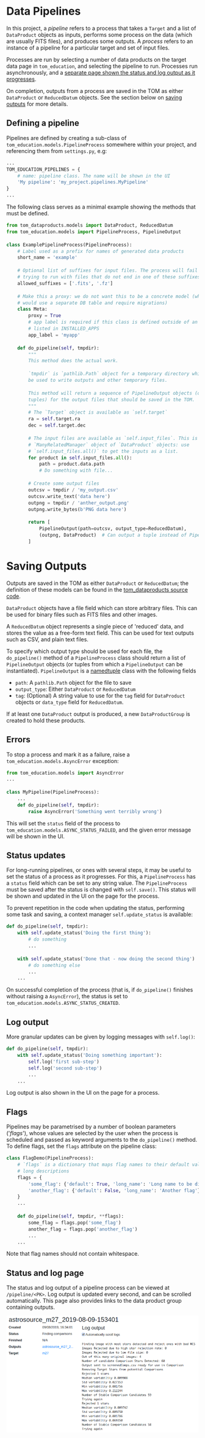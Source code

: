 # Data Pipelines

In this project, a *pipeline* refers to a process that takes a `Target` and a
list of `DataProduct` objects as inputs, performs some process on the data
(which are usually FITS files), and produces some outputs. A *process* refers
to an instance of a pipeline for a particular target and set of input files.

Processes are run by selecting a number of data products on the target data
page in `tom_education`, and selecting the pipeline to run. Processes run
asynchronously, and a [separate page shown the status and log output as it
progresses](#status-and-log-page).

On completion, outputs from a process are saved in the TOM as either
`DataProduct` or `ReducedDatum` objects. See the section below on [saving
outputs](#saving-outputs) for more details.

## Defining a pipeline

Pipelines are defined by creating a sub-class of
`tom_education.models.PipelineProcess` somewhere within your project, and
referencing them from `settings.py`, e.g:

```python
...
TOM_EDUCATION_PIPELINES = {
    # name: pipeline class. The name will be shown in the UI
    'My pipeline': 'my_project.pipelines.MyPipeline'
}
...
```

The following class serves as a minimal example showing the methods that must
be defined.

```python
from tom_dataproducts.models import DataProduct, ReducedDatum
from tom_education.models import PipelineProcess, PipelineOutput

class ExamplePipelineProcess(PipelineProcess):
    # Label used as a prefix for names of generated data products
    short_name = 'example'

    # Optional list of suffixes for input files. The process will fail if
    # trying to run with files that do not end in one of these suffixes.
    allowed_suffixes = ['.fits', '.fz']

    # Make this a proxy: we do not want this to be a concrete model (which
    # would use a separate DB table and require migrations)
    class Meta:
        proxy = True
        # app label is required if this class is defined outside of an app
        # listed in INSTALLED_APPS
        app_label = 'myapp'

    def do_pipeline(self, tmpdir):
        """
        This method does the actual work.

        `tmpdir` is `pathlib.Path` object for a temporary directory which can
        be used to write outputs and other temporary files.

        This method will return a sequence of PipelineOutput objects (or
        tuples) for the output files that should be saved in the TOM.
        """
        # The `Target` object is available as `self.target`
        ra = self.target.ra
        dec = self.target.dec

        # The input files are available as `self.input_files`. This is a Django
        # `ManyRelatedManager` object of `DataProduct` objects: use
        # `self.input_files.all()` to get the inputs as a list.
        for product in self.input_files.all():
            path = product.data.path
            # Do something with file...

        # Create some output files
        outcsv = tmpdir / 'my_output.csv'
        outcsv.write_text('data here')
        outpng = tmpdir / 'anther_output.png'
        outpng.write_bytes(b'PNG data here')

        return [
            PipelineOutput(path=outcsv, output_type=ReducedDatum),
            (outpng, DataProduct)  # Can output a tuple instead of PipelineOutput
        ]
```

# Saving Outputs

Outputs are saved in the TOM as either `DataProduct` or `ReducedDatum`; the
definition of these models can be found in the [tom_dataproducts source
code](https://github.com/TOMToolkit/tom_base/blob/master/tom_dataproducts/models.py).

`DataProduct` objects have a file field which can store arbitrary files. This
can be used for binary files such as FITS files and other images.

A `ReducedDatum` object represents a single piece of 'reduced' data, and stores
the value as a free-form text field. This can be used for text outputs such as
CSV, and plain text files.

To specify which output type should be used for each file, the `do_pipeline()`
method of a `PipelineProcess` class should return a list of `PipelineOutput`
objects (or tuples from which a `PipelineOutput` can be instantiated).
`PipelineOutput` is a
[namedtuple](https://docs.python.org/3/library/collections.html#collections.namedtuple)
class with the following fields

* `path`: A `pathlib.Path` object for the file to save
* `output_type`: Either `DataProduct` or `ReducedDatum`
* `tag`: (Optional) A string value to use for the `tag` field for `DataProduct`
  objects or `data_type` field for `ReducedDatum`.

If at least one `DataProduct` output is produced, a new `DataProductGroup` is
created to hold these products.

## Errors

To stop a process and mark it as a failure, raise a `tom_education.models.AsyncError` exception:

```python
from tom_education.models import AsyncError
...

class MyPipeline(PipelineProcess):
    ...
    def do_pipeline(self, tmpdir):
        raise AsyncError('Something went terribly wrong')
```

This will set the `status` field of the process to
`tom_education.models.ASYNC_STATUS_FAILED`, and the given error message will be
shown in the UI.

## Status updates

For long-running pipelines, or ones with several steps, it may be useful to set
the status of a process as it progresses. For this, a `PipelineProcess` has a
`status` field which can be set to any string value. The `PipelineProcess` must
be saved after the status is changed with `self.save()`. This status will be
shown and updated in the UI on the page for the process.

To prevent repetition in the code when updating the status, performing some
task and saving, a context manager `self.update_status` is available:

```python
def do_pipeline(self, tmpdir):
    with self.update_status('Doing the first thing'):
        # do something
        ...

    with self.update_status('Done that - now doing the second thing')
        # do something else
        ...
    ...
```

On successful completion of the process (that is, if `do_pipeline()` finishes
without raising a `AsyncError`), the status is set to
`tom_education.models.ASYNC_STATUS_CREATED`.

## Log output

More granular updates can be given by logging messages with `self.log()`:

```python
def do_pipeline(self, tmpdir):
    with self.update_status('Doing something important'):
        self.log('first sub-step')
        self.log('second sub-step')
        ...
    ...
```

Log output is also shown in the UI on the page for a process.

## Flags

Pipelines may be parametrised by a number of boolean parameters ('*flags*'),
whose values are selected by the user when the process is scheduled and passed
as keyword arguments to the `do_pipeline()` method. To define flags, set the
`flags` attribute on the pipeline class:

```python
class FlagDemo(PipelineProcess):
    # `flags` is a dictionary that maps flag names to their default values and
    # long descriptions
    flags = {
        'some_flag': {'default': True, 'long_name': 'Long name to be displayed in the UI'},
        'another_flag': {'default': False, 'long_name': 'Another flag'}
    }
    ...

    def do_pipeline(self, tmpdir, **flags):
        some_flag = flags.pop('some_flag')
        another_flag = flags.pop('another_flag')
        ...
    ...
```

Note that flag names should not contain whitespace.

## Status and log page

The status and log output of a pipeline process can be viewed at
`/pipeline/<PK>`. Log output is updated every second, and can be scrolled
automatically. This page also provides links to the data product group
containing outputs.

![Pipeline detail view screenshot](images/pipeline_log_view.png)
